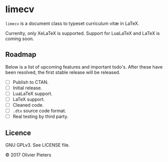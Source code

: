 # limecv

`limecv` is a document class to typeset curriculum vitæ in LaTeX.

Currenlty, only XeLaTeX is supported. Support for LuaLaTeX and LaTeX is coming soon. 

## Roadmap

Below is a list of upcoming features and important todo's. After these have been resolved, the first stable release will be released.

- [ ] Publish to CTAN.
- [ ] Initial release.
- [ ] LuaLaTeX support.
- [ ] LaTeX support.
- [ ] Cleaned code.
- [ ] `.dtx` source code format.
- [ ] Real testing by third party.

## Licence

GNU GPLv3. See LICENSE file.

© 2017 Olivier Pieters